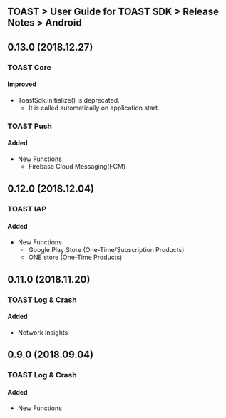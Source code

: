 ## TOAST > User Guide for TOAST SDK > Release Notes > Android

## 0.13.0 (2018.12.27)

### TOAST Core

#### Improved

* ToastSdk.initialize() is deprecated.
    * It is called automatically on application start.

### TOAST Push

#### Added

* New Functions
    * Firebase Cloud Messaging(FCM) 

## 0.12.0 (2018.12.04)

### TOAST IAP

#### Added 

* New Functions 
    * Google Play Store (One-Time/Subscription Products)
    * ONE store (One-Time Products)

## 0.11.0 (2018.11.20)

### TOAST Log & Crash

#### Added 

* Network Insights

## 0.9.0 (2018.09.04)

### TOAST Log & Crash

#### Added

* New Functions

